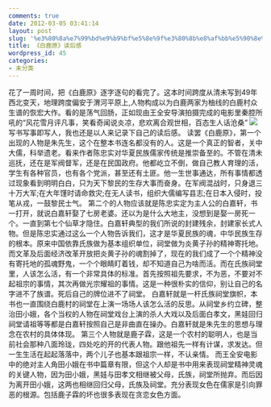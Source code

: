 ```yaml
---
comments: true
date: 2012-03-05 03:41:14
layout: post
slug: '%e3%80%8a%e7%99%bd%e9%b9%bf%e5%8e%9f%e3%80%8b%e8%af%bb%e5%90%8e%e6%84%9f'
title: 《白鹿原》读后感
wordpress_id: 45
categories:
- 未分类
---
```


   花了一周时间，把《白鹿原》逐字逐句的看完了。这本时间跨度从清未写到49年西北变天，地理跨度偏安于渭河平原上,人物构成以为白鹿两家为柚线的白鹿村众生谱的恢宏大作。看的是荡气回肠，正如现由王全安导演拍摄完成的电影里秦腔所吼的“风花雪月评凡事，笑看奇闻说炎凉，悲欢离合观世相，百态生人话沧桑”
    [![](http://wenpi-wordpress.stor.sinaapp.com/uploads/2012/03/白鹿原-300x140.jpg)](http://wenpi.sinaapp.com/?attachment_id=47)
    写书写事即写人，我也还是以人来记录下自己的读后感。
    读罢《白鹿原》，第一个出现的人物是朱先生，这个在整本书连名都没有的人。这是一个真正的智者，关中大儒，科举遗老。看来作者陈忠实对华夏民族儒家传统是推崇备至的。不管在清未巡抚，还在是军阀督军，还是在民国政府。他都屹立不倒，做自己教人育理的活，学生有各种官员，也有各个党派，甚至还有土匪。他一生世事通达，所有事情都透过现象看到明明白白，只为天下黎民的生存大事而奋身。在军阀混战时，只身退三十万大军;在大年馑时请命救灾;在无人读书，组织大儒编写县志;在日本入侵时，投笔从戎，一鼓黎民士气。
   第二个的人物应该就是陈忠实定为主人公的白嘉轩，书一打开，就说白嘉轩娶了七房老婆。还以为是什么大地主，没想到是娶一房死一个。一直到第七个仙草才隐住。白嘉轩典型的我们所说的封建残余，封建家长式人物。但是陈忠实通过这么一个人物告诉我们，这才是华夏民族的魂，中华民族生存的根本。原来中国依靠氏族做为基本组织单位，祠堂做为炎黄子孙的精神寄托地。而文革及后面经济改革开放把炎黄子孙的魂割掉了，现在的我们成了一个个精神没有寄托地的孤魂野鬼，一个个眼睛盯着钱，却不知道自己为啥而活。而在氏族祠堂里，人该怎么活，有一个非常具体的标准。首先按照祖先要求，不为恶，不要对不起祖宗的事情，其次再做光宗耀祖的事情。这是一种很朴实的信仰，别让自己的名字进不了族谱。死后自己的牌位进不了祠堂。
   白嘉轩就是一杆氏族祠堂旗帜，本书也一直围绕白鹿村的祠堂在上演一场场人该怎么活的反思。从祠堂乡约立碑，整治田小娥，各个当权的人物在祠堂戏台上演的杀人大戏以及后面白孝文，黑娃回归祠堂请祖等等都是白嘉轩按照自己是非曲直在操办。白嘉轩就是朱先生的思想与理念在农村的具体体现。
   第三个人物就是鹿子霖，这是一个农村的聪明人，也是当前社会那种八面玲珑，四处吃的开的代表人物。跟他祖先一样有计谋，求发达。但一生生活在起起落落中，两个儿子也基本跟祖宗一样，不认亲情。
   而王全安电影中的绝对主人角田小娥在书中篇章有限，但这个人却是书中用来表现祠堂精神灵魂的关键人物，因为田小娥，黑娃与田孝文相继被父母，氏族，祠堂所抛弃。而后因为离开田小娥，这两也相继回归父母，氏族及祠堂。充分表现女色在儒家是引向罪恶的根源。包括鹿子霖的坏也很多表现在贪恋女色方面。
